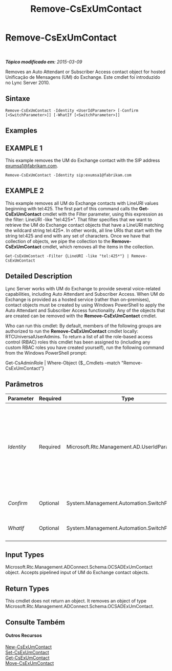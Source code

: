 ﻿---
title: Remove-CsExUmContact
TOCTitle: Remove-CsExUmContact
ms:assetid: d79f7082-f58b-4cc3-a90d-230111e32850
ms:mtpsurl: https://technet.microsoft.com/pt-br/library/Gg398946(v=OCS.15)
ms:contentKeyID: 49308268
ms.date: 05/19/2016
mtps_version: v=OCS.15
ms.translationtype: HT
---

# Remove-CsExUmContact

 

_**Tópico modificado em:** 2015-03-09_

Removes an Auto Attendant or Subscriber Access contact object for hosted Unificação de Mensagens (UM) do Exchange. Este cmdlet foi introduzido no Lync Server 2010.

## Sintaxe

    Remove-CsExUmContact -Identity <UserIdParameter> [-Confirm [<SwitchParameter>]] [-WhatIf [<SwitchParameter>]]

## Examples

## EXAMPLE 1

This example removes the UM do Exchange contact with the SIP address exumsa1@fabrikam.com.

    Remove-CsExUmContact -Identity sip:exumsa1@fabrikam.com

## EXAMPLE 2

This example removes all UM do Exchange contacts with LineURI values beginning with tel:425. The first part of this command calls the **Get-CsExUmContact** cmdlet with the Filter parameter, using this expression as the filter: LineURI -like "tel:425\*". That filter specifies that we want to retrieve the UM do Exchange contact objects that have a LineURI matching the wildcard string tel:425\*. In other words, all line URIs that start with the string tel:425 and end with any set of characters. Once we have that collection of objects, we pipe the collection to the **Remove-CsExUmContact** cmdlet, which removes all the items in the collection.

    Get-CsExUmContact -Filter {LineURI -like "tel:425*"} | Remove-CsExUmContact

## Detailed Description

Lync Server works with UM do Exchange to provide several voice-related capabilities, including Auto Attendant and Subscriber Access. When UM do Exchange is provided as a hosted service (rather than on-premises), contact objects must be created by using Windows PowerShell to apply the Auto Attendant and Subscriber Access functionality. Any of the objects that are created can be removed with the **Remove-CsExUmContact** cmdlet.

Who can run this cmdlet: By default, members of the following groups are authorized to run the **Remove-CsExUmContact** cmdlet locally: RTCUniversalUserAdmins. To return a list of all the role-based access control (RBAC) roles this cmdlet has been assigned to (including any custom RBAC roles you have created yourself), run the following command from the Windows PowerShell prompt:

Get-CsAdminRole | Where-Object {$\_.Cmdlets –match "Remove-CsExUmContact"}

## Parâmetros


<table>
<colgroup>
<col style="width: 25%" />
<col style="width: 25%" />
<col style="width: 25%" />
<col style="width: 25%" />
</colgroup>
<thead>
<tr class="header">
<th>Parameter</th>
<th>Required</th>
<th>Type</th>
<th>Description</th>
</tr>
</thead>
<tbody>
<tr class="odd">
<td><p><em>Identity</em></p></td>
<td><p>Required</p></td>
<td><p>Microsoft.Rtc.Management.AD.UserIdParameter</p></td>
<td><p>The unique identifier of the contact object you want to remove. Contact identities can be specified using one of four formats: 1) The contact’s SIP address; 2) the contact's user principal name (UPN); 3) the contact's domain name and logon name, in the form domain\logon (for example, litwareinc\exum1); and, 4) the contact's Active Directory display name (for example, Team Auto Attendant).</p>
<p>Full data type: Microsoft.Rtc.Management.AD.UserIdParameter</p></td>
</tr>
<tr class="even">
<td><p><em>Confirm</em></p></td>
<td><p>Optional</p></td>
<td><p>System.Management.Automation.SwitchParameter</p></td>
<td><p>Solicita confirmação antes da execução do comando.</p></td>
</tr>
<tr class="odd">
<td><p><em>WhatIf</em></p></td>
<td><p>Optional</p></td>
<td><p>System.Management.Automation.SwitchParameter</p></td>
<td><p>Descreve o que aconteceria se o comando fosse executado sem ser executado de fato.</p></td>
</tr>
</tbody>
</table>


## Input Types

Microsoft.Rtc.Management.ADConnect.Schema.OCSADExUmContact object. Accepts pipelined input of UM do Exchange contact objects.

## Return Types

This cmdlet does not return an object. It removes an object of type Microsoft.Rtc.Management.ADConnect.Schema.OCSADExUmContact.

## Consulte Também

#### Outros Recursos

[New-CsExUmContact](new-csexumcontact.md)  
[Set-CsExUmContact](set-csexumcontact.md)  
[Get-CsExUmContact](get-csexumcontact.md)  
[Move-CsExUmContact](move-csexumcontact.md)

